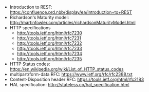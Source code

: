 * Introduction to REST: https://confluence.prd.nbb/display/ea/Introduction+to+REST
* Richardson's Maturity model: http://martinfowler.com/articles/richardsonMaturityModel.html
* HTTP specifications
  * http://tools.ietf.org/html/rfc7230
  * http://tools.ietf.org/html/rfc7231
  * http://tools.ietf.org/html/rfc7232
  * http://tools.ietf.org/html/rfc7233
  * http://tools.ietf.org/html/rfc7234
  * http://tools.ietf.org/html/rfc7235
* HTTP Status codes: https://en.wikipedia.org/wiki/List_of_HTTP_status_codes
* multipart/form-data RFC: https://www.ietf.org/rfc/rfc2388.txt
* Content-Disposition header RFC: https://tools.ietf.org/html/rfc2183
* HAL specification: http://stateless.co/hal_specification.html